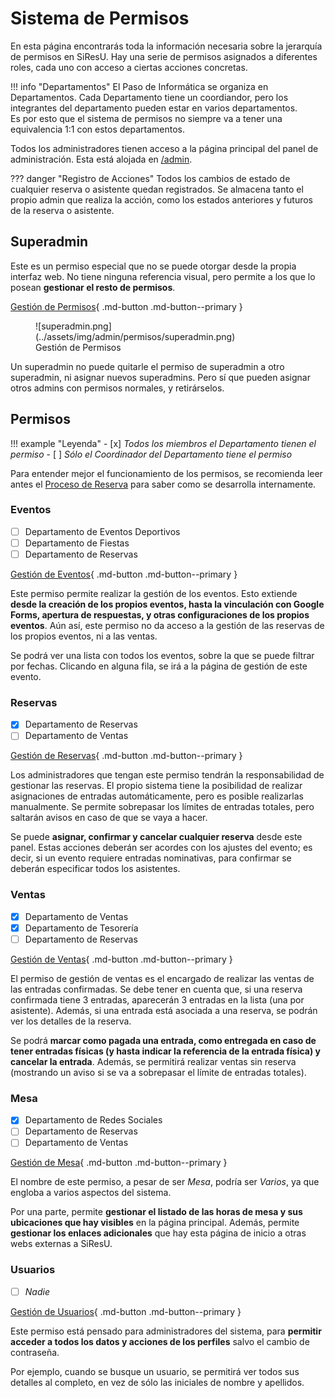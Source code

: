 # Sistema de Permisos

En esta página encontrarás toda la información necesaria sobre la jerarquía de permisos en
SiResU. Hay una serie de permisos asignados a diferentes roles, cada uno con acceso a ciertas
acciones concretas.

!!! info "Departamentos"
    El Paso de Informática se organiza en Departamentos. Cada Departamento tiene un coordiandor,
    pero los integrantes del departamento pueden estar en varios departamentos.  
    Es por esto que el sistema de permisos no siempre va a tener una equivalencia 1:1 con estos
    departamentos.

Todos los administradores tienen acceso a la página principal del panel de administración. Esta
está alojada en [/admin](https://reservas.pasoinfo.xyz/admin/).

??? danger "Registro de Acciones"
    Todos los cambios de estado de cualquier reserva o asistente quedan registrados. Se almacena
    tanto el propio admin que realiza la acción, como los estados anteriores y futuros de la reserva
    o asistente.

## Superadmin

Este es un permiso especial que no se puede otorgar desde la propia interfaz web. No tiene
ninguna referencia visual, pero permite a los que lo posean **gestionar el resto de permisos**.

[Gestión de Permisos](https://reservas.pasoinfo.xyz/admin/permisos/){ .md-button .md-button--primary }

<figure markdown>
  ![superadmin.png](../assets/img/admin/permisos/superadmin.png)
  <figcaption>Gestión de Permisos</figcaption>
</figure>

Un superadmin no puede quitarle el permiso de superadmin a otro superadmin, ni asignar nuevos
superadmins. Pero sí que pueden asignar otros admins con permisos normales, y retirárselos.

## Permisos

!!! example "Leyenda"
    - [x] _Todos los miembros el Departamento tienen el permiso_
    - [ ] _Sólo el Coordinador del Departamento tiene el permiso_

Para entender mejor el funcionamiento de los permisos, se recomienda leer antes el
[Proceso de Reserva](../proceso.md) para saber como se desarrolla internamente.

### Eventos

- [ ] Departamento de Eventos Deportivos
- [ ] Departamento de Fiestas
- [ ] Departamento de Reservas

[Gestión de Eventos](https://reservas.pasoinfo.xyz/admin/eventos/){ .md-button .md-button--primary }

Este permiso permite realizar la gestión de los eventos. Esto extiende **desde la creación de los
propios eventos, hasta la vinculación con Google Forms, apertura de respuestas, y otras
configuraciones de los propios eventos**. Aún así, este permiso no da acceso a la gestión de las
reservas de los propios eventos, ni a las ventas.

Se podrá ver una lista con todos los eventos, sobre la que se puede filtrar por fechas. Clicando
en alguna fila, se irá a la página de gestión de este evento.

### Reservas

- [x] Departamento de Reservas
- [ ] Departamento de Ventas

[Gestión de Reservas](https://reservas.pasoinfo.xyz/admin/reservas/){ .md-button .md-button--primary }

Los administradores que tengan este permiso tendrán la responsabilidad de gestionar las reservas.
El propio sistema tiene la posibilidad de realizar asignaciones de entradas automáticamente, pero
es posible realizarlas manualmente. Se permite sobrepasar los límites de entradas totales, pero
saltarán avisos en caso de que se vaya a hacer.

Se puede **asignar, confirmar y cancelar cualquier reserva** desde este panel. Estas acciones deberán
ser acordes con los ajustes del evento; es decir, si un evento requiere entradas nominativas,
para confirmar se deberán especificar todos los asistentes.

### Ventas

- [x] Departamento de Ventas
- [x] Departamento de Tesorería
- [ ] Departamento de Reservas

[Gestión de Ventas](https://reservas.pasoinfo.xyz/admin/ventas/){ .md-button .md-button--primary }

El permiso de gestión de ventas es el encargado de realizar las ventas de las entradas confirmadas.
Se debe tener en cuenta que, si una reserva confirmada tiene 3 entradas, aparecerán 3 entradas en
la lista (una por asistente). Además, si una entrada está asociada a una reserva, se podrán ver
los detalles de la reserva.

Se podrá **marcar como pagada una entrada, como entregada en caso de tener entradas físicas (y hasta
indicar la referencia de la entrada física) y cancelar la entrada**. Además, se permitirá realizar
ventas sin reserva (mostrando un aviso si se va a sobrepasar el límite de entradas totales).

### Mesa

- [x] Departamento de Redes Sociales
- [ ] Departamento de Reservas
- [ ] Departamento de Ventas

[Gestión de Mesa](https://reservas.pasoinfo.xyz/admin/mesa/){ .md-button .md-button--primary }

El nombre de este permiso, a pesar de ser _Mesa_, podría ser _Varios_, ya que engloba a varios
aspectos del sistema.

Por una parte, permite **gestionar el listado de las horas de mesa y sus ubicaciones que hay
visibles** en la página principal. Además, permite **gestionar los enlaces adicionales** que hay
esta página de inicio a otras webs externas a SiResU.

### Usuarios

- [ ] _Nadie_

[Gestión de Usuarios](https://reservas.pasoinfo.xyz/admin/usuarios/){ .md-button .md-button--primary }

Este permiso está pensado para administradores del sistema, para **permitir acceder a todos los
datos y acciones de los perfiles** salvo el cambio de contraseña.

Por ejemplo, cuando se busque un usuario, se permitirá ver todos sus detalles al completo, en vez
de sólo las iniciales de nombre y apellidos.
